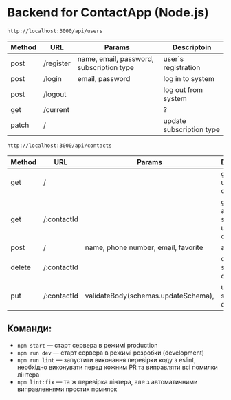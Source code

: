 # Backend for ContactApp (Node.js)

`http://localhost:3000/api/users`

| Method | URL       | Params                                   | Descriptoin              |
| ------ | --------- | ---------------------------------------- | ------------------------ |
| post   | /register | name, email, password, subscription type | user`s registration      |
| post   | /login     | email, password                          | log in to system         |
| post   | /logout   |                                          | log out from system      |
| get    | /current  |                                          | ?                        |
| patch  | /         |                                          | update subscription type |

`http://localhost:3000/api/contacts`

| Method | URL         | Params                              | Descriptoin                            |
| ------ | ----------- | ----------------------------------- | -------------------------------------- |
| get    | /           |                                     | get all user`s contacts                |
| get    | /:contactId |                                     | get info about specific user`s contact |
| post   | /           | name, phone number, email, favorite | add contact                            |
| delete | /:contactId |                                     | delete specific contact                |
| put    | /:contactId | validateBody(schemas.updateSchema), | update specific contact                |

## Команди:

- `npm start` &mdash; старт сервера в режимі production
- `npm run dev` &mdash; старт сервера в режимі розробки (development)
- `npm run lint` &mdash; запустити виконання перевірки коду з eslint, необхідно виконувати перед кожним PR та виправляти всі помилки лінтера
- `npm lint:fix` &mdash; та ж перевірка лінтера, але з автоматичними виправленнями простих помилок
